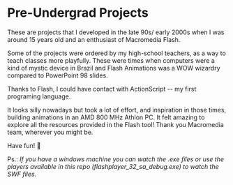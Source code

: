 # Pre-Undergrad Projects

These are projects that I developed in the late 90s/ early 2000s when I was around 15 years old and an enthusiast of Macromedia Flash.

Some of the projects were ordered by my high-school teachers, as a way to teach classes more playfully. These were times when computers were a kind of mystic device in Brazil and Flash Animations was a WOW wizardry compared to PowerPoint 98 slides.

Thanks to Flash, I could have contact with ActionScript -- my first programing language.

It looks silly nowadays but took a lot of effort, and inspiration in those times, building animations in an AMD 800 MHz Athlon PC. It felt amazing to explore all the resources provided in the Flash tool! Thank you Macromedia team, wherever you might be. 

Have fun! 🎉


Ps.: _If you have a windows machine you can watch the .exe files or use the players available in this repo (flashplayer_32_sa_debug.exe) to watch the SWF files._

